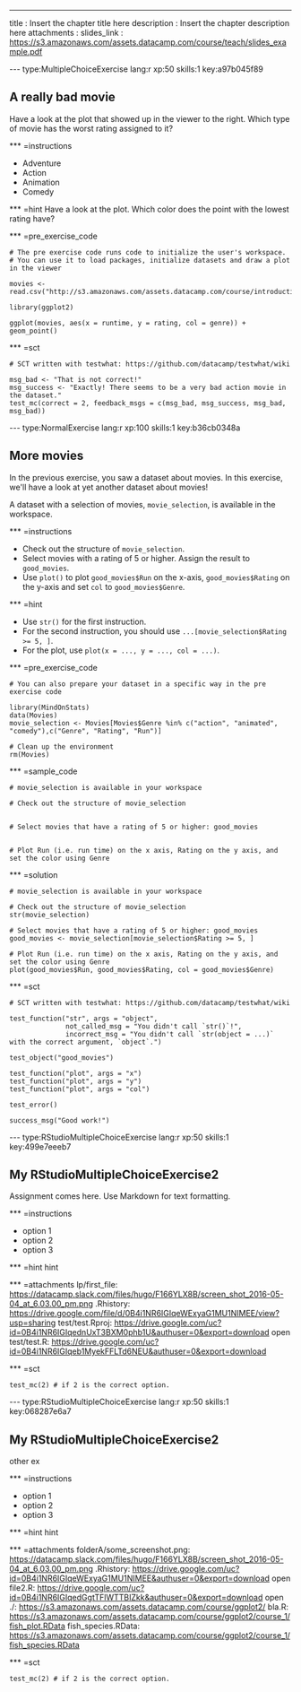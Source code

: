 ---
title       : Insert the chapter title here
description : Insert the chapter description here
attachments :
  slides_link : https://s3.amazonaws.com/assets.datacamp.com/course/teach/slides_example.pdf

--- type:MultipleChoiceExercise lang:r xp:50 skills:1 key:a97b045f89
## A really bad movie

Have a look at the plot that showed up in the viewer to the right. Which type of movie has the worst rating assigned to it?

*** =instructions
- Adventure
- Action
- Animation
- Comedy

*** =hint
Have a look at the plot. Which color does the point with the lowest rating have?

*** =pre_exercise_code
```{r}
# The pre exercise code runs code to initialize the user's workspace.
# You can use it to load packages, initialize datasets and draw a plot in the viewer

movies <- read.csv("http://s3.amazonaws.com/assets.datacamp.com/course/introduction_to_r/movies.csv")

library(ggplot2)

ggplot(movies, aes(x = runtime, y = rating, col = genre)) + geom_point()
```

*** =sct
```{r}
# SCT written with testwhat: https://github.com/datacamp/testwhat/wiki

msg_bad <- "That is not correct!"
msg_success <- "Exactly! There seems to be a very bad action movie in the dataset."
test_mc(correct = 2, feedback_msgs = c(msg_bad, msg_success, msg_bad, msg_bad))
```

--- type:NormalExercise lang:r xp:100 skills:1 key:b36cb0348a
## More movies

In the previous exercise, you saw a dataset about movies. In this exercise, we'll have a look at yet another dataset about movies!

A dataset with a selection of movies, `movie_selection`, is available in the workspace.

*** =instructions
- Check out the structure of `movie_selection`.
- Select movies with a rating of 5 or higher. Assign the result to `good_movies`.
- Use `plot()` to  plot `good_movies$Run` on the x-axis, `good_movies$Rating` on the y-axis and set `col` to `good_movies$Genre`.

*** =hint
- Use `str()` for the first instruction.
- For the second instruction, you should use `...[movie_selection$Rating >= 5, ]`.
- For the plot, use `plot(x = ..., y = ..., col = ...)`.

*** =pre_exercise_code
```{r}
# You can also prepare your dataset in a specific way in the pre exercise code

library(MindOnStats)
data(Movies)
movie_selection <- Movies[Movies$Genre %in% c("action", "animated", "comedy"),c("Genre", "Rating", "Run")]

# Clean up the environment
rm(Movies)
```

*** =sample_code
```{r}
# movie_selection is available in your workspace

# Check out the structure of movie_selection


# Select movies that have a rating of 5 or higher: good_movies


# Plot Run (i.e. run time) on the x axis, Rating on the y axis, and set the color using Genre

```

*** =solution
```{r}
# movie_selection is available in your workspace

# Check out the structure of movie_selection
str(movie_selection)

# Select movies that have a rating of 5 or higher: good_movies
good_movies <- movie_selection[movie_selection$Rating >= 5, ]

# Plot Run (i.e. run time) on the x axis, Rating on the y axis, and set the color using Genre
plot(good_movies$Run, good_movies$Rating, col = good_movies$Genre)
```

*** =sct
```{r}
# SCT written with testwhat: https://github.com/datacamp/testwhat/wiki

test_function("str", args = "object",
              not_called_msg = "You didn't call `str()`!",
              incorrect_msg = "You didn't call `str(object = ...)` with the correct argument, `object`.")

test_object("good_movies")

test_function("plot", args = "x")
test_function("plot", args = "y")
test_function("plot", args = "col")

test_error()

success_msg("Good work!")
```

--- type:RStudioMultipleChoiceExercise lang:r xp:50 skills:1 key:499e7eeeb7
## My RStudioMultipleChoiceExercise2

Assignment comes here. Use Markdown for text formatting.

*** =instructions
- option 1
- option 2
- option 3

*** =hint
hint

*** =attachments
lp/first_file: https://datacamp.slack.com/files/hugo/F166YLX8B/screen_shot_2016-05-04_at_6.03.00_pm.png
.Rhistory: https://drive.google.com/file/d/0B4i1NR6IGIqeWExyaG1MU1NIMEE/view?usp=sharing
test/test.Rproj: https://drive.google.com/uc?id=0B4i1NR6IGIqednUxT3BXM0phb1U&authuser=0&export=download open
test/test.R: https://drive.google.com/uc?id=0B4i1NR6IGIqeb1MyekFFLTd6NEU&authuser=0&export=download

*** =sct
```{r}
test_mc(2) # if 2 is the correct option.
```

--- type:RStudioMultipleChoiceExercise lang:r xp:50 skills:1 key:068287e6a7
## My RStudioMultipleChoiceExercise2

other ex

*** =instructions
- option 1
- option 2
- option 3

*** =hint
hint

*** =attachments
folderA/some_screenshot.png: https://datacamp.slack.com/files/hugo/F166YLX8B/screen_shot_2016-05-04_at_6.03.00_pm.png
.Rhistory: https://drive.google.com/uc?id=0B4i1NR6IGIqeWExyaG1MU1NIMEE&authuser=0&export=download open
file2.R: https://drive.google.com/uc?id=0B4i1NR6IGIqedGgtTFlWTTBIZkk&authuser=0&export=download open
./: https://s3.amazonaws.com/assets.datacamp.com/course/ggplot2/
bla.R: https://s3.amazonaws.com/assets.datacamp.com/course/ggplot2/course_1/fish_plot.RData
fish_species.RData: https://s3.amazonaws.com/assets.datacamp.com/course/ggplot2/course_1/fish_species.RData


*** =sct
```{r}
test_mc(2) # if 2 is the correct option.
```
